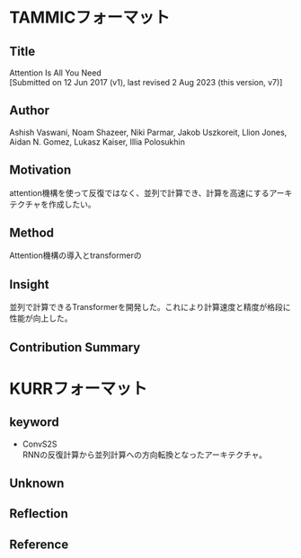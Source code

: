 # TAMMICフォーマット
## Title
Attention Is All You Need<br>
[Submitted on 12 Jun 2017 (v1), last revised 2 Aug 2023 (this version, v7)]

## Author
Ashish Vaswani, Noam Shazeer, Niki Parmar, Jakob Uszkoreit, Llion Jones, Aidan N. Gomez, Lukasz Kaiser, Illia Polosukhin

## Motivation
attention機構を使って反復ではなく、並列で計算でき、計算を高速にするアーキテクチャを作成したい。

## Method
Attention機構の導入とtransformerの

## Insight
並列で計算できるTransformerを開発した。これにより計算速度と精度が格段に性能が向上した。

## Contribution Summary

# KURRフォーマット
## keyword 
- ConvS2S <br>
RNNの反復計算から並列計算への方向転換となったアーキテクチャ。
## Unknown

## Reflection

## Reference
